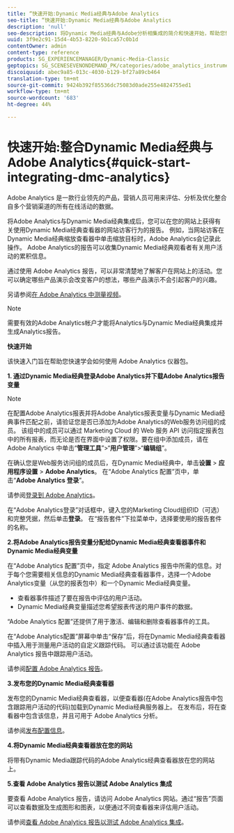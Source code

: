 ```yaml
---
title: “快速开始:Dynamic Media经典与Adobe Analytics
seo-title: “快速开始:Dynamic Media经典与Adobe Analytics
description: 'null'
seo-description: 将Dynamic Media经典与Adobe分析相集成的简介和快速开始，帮助您快速入门。
uuid: 3f9e2c91-15d4-4b53-8220-9b1ca57c0b1d
contentOwner: admin
content-type: reference
products: SG_EXPERIENCEMANAGER/Dynamic-Media-Classic
geptopics: SG_SCENESEVENONDEMAND_PK/categories/adobe_analytics_instrumentation_kit
discoiquuid: abec9a85-013c-4030-b129-bf27a89cb464
translation-type: tm+mt
source-git-commit: 9424b392f85536dc75083d0ade255e4824755ed1
workflow-type: tm+mt
source-wordcount: '683'
ht-degree: 44%

---
```



# 快速开始:整合Dynamic Media经典与Adobe Analytics{#quick-start-integrating-dmc-analytics}

Adobe Analytics 是一款行业领先的产品，营销人员可用来评估、分析及优化整合自多个营销渠道的所有在线活动的数据。

将Adobe Analytics与Dynamic Media经典集成后，您可以在您的网站上获得有关使用Dynamic Media经典查看器的网站访客行为的报告。 例如，当网站访客在Dynamic Media经典缩放查看器中单击缩放目标时，Adobe Analytics会记录此操作。 Adobe Analytics的报告可以收集Dynamic Media经典观看者有关用户活动的累积信息。

通过使用 Adobe Analytics 报告，可以非常清楚地了解客户在网站上的活动。您可以确定哪些产品演示会改变客户的想法，哪些产品演示不会引起客户的兴趣。

另请参阅[在 Adobe Analytics 中测量视频](https://docs.adobe.com/content/help/en/media-analytics/using/media-overview.html)。

>[!NOTE]
>
>需要有效的Adobe Analytics帐户才能将Analytics与Dynamic Media经典集成并生成Analytics报告。

**快速开始**

该快速入门旨在帮助您快速学会如何使用 Adobe Analytics 仪器包。

**1. 通过Dynamic Media经典登录Adobe Analytics并下载Adobe Analytics报告变量**

>[!NOTE]
>
>在配置Adobe Analytics报表并将Adobe Analytics报表变量与Dynamic Media经典事件匹配之前，请验证您是否已添加为Adobe Analytics的Web服务访问组的成员。 该组中的成员可以通过 Marketing Cloud 的 Web 服务 API 访问指定报表包中的所有报表，而无论是否在界面中设置了权限。要在组中添加成员，请在 Adobe Analytics 中单击“**管理工具**”>“**用户管理**”>“**编辑组**”。

在确认您是Web服务访问组的成员后，在Dynamic Media经典中，单击&#x200B;**设置** > **应用程序设置** > **Adobe Analytics**。 在“Adobe Analytics 配置”页中，单击“**Adobe Analytics 登录**”。

请参阅[登录到 Adobe Analytics](log-analytics.md#log_in_to_adobe_analytics)。

在“Adobe Analytics登录”对话框中，键入您的Marketing Cloud组织ID（可选）和完整凭据，然后单击&#x200B;**登录**。 在“报告套件”下拉菜单中，选择要使用的报告套件的名称。

**2.将Adobe Analytics报告变量分配给Dynamic Media经典查看器事件和Dynamic Media经典变量**

在“Adobe Analytics 配置”页中，指定 Adobe Analytics 报告中所需的信息。对于每个您需要相关信息的Dynamic Media经典查看器事件，选择一个Adobe Analytics变量（从您的报表包中）和一个Dynamic Media经典变量。

* 查看器事件描述了要在报告中评估的用户活动。
* Dynamic Media经典变量描述您希望报表传送的用户事件的数据。

“Adobe Analytics 配置”还提供了用于激活、编辑和删除查看器事件的工具。

在“Adobe Analytics配置”屏幕中单击“保存”后，将在Dynamic Media经典查看器中插入用于测量用户活动的自定义跟踪代码。 可以通过该功能在 Adobe Analytics 报告中跟踪用户活动。

请参阅[配置 Adobe Analytics 报告](configuring-analytics-reports.md#configuring_adobe_analytics_reports)。

**3.发布您的Dynamic Media经典查看器**

发布您的Dynamic Media经典查看器，以便查看器(在Adobe Analytics报告中包含跟踪用户活动的代码)加载到Dynamic Media经典服务器上。 在发布后，将在查看器中包含该信息，并且可用于 Adobe Analytics 分析。

请参阅[发布配置信息](publishing-analytics-configuration-information.md#publishing_adobe_analytics_configuration_information)。

**4.将Dynamic Media经典查看器放在您的网站**

将带有Dynamic Media跟踪代码的Adobe Analytics经典查看器放在您的网站上。

**5.查看 Adobe Analytics 报告以测试 Adobe Analytics 集成**

要查看 Adobe Analytics 报告，请访问 Adobe Analytics 网站。通过“报告”页面可以查看数据及生成图形和图表，以便通过不同查看器来评估用户活动。

请参阅[查看 Adobe Analytics 报告以测试 Adobe Analytics 集成](testing-integration-viewing-analytics-report.md#testing_the_integration_by_viewing_an_adobe_analytics_report)。

